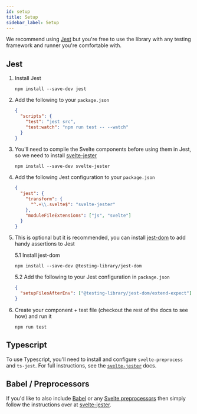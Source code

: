 ```yaml
---
id: setup
title: Setup
sidebar_label: Setup
---
```


We recommend using [Jest](https://jestjs.io) but you're free to use the library
with any testing framework and runner you're comfortable with.

## Jest

1.  Install Jest

    ```
    npm install --save-dev jest
    ```

2.  Add the following to your `package.json`

    ```json
    {
      "scripts": {
        "test": "jest src",
        "test:watch": "npm run test -- --watch"
      }
    }
    ```

3.  You'll need to compile the Svelte components before using them in Jest, so
    we need to install
    [svelte-jester](https://github.com/mihar-22/svelte-jester)

    ```
    npm install --save-dev svelte-jester
    ```

4.  Add the following Jest configuration to your `package.json`

    ```json
    {
      "jest": {
        "transform": {
          "^.+\\.svelte$": "svelte-jester"
        },
        "moduleFileExtensions": ["js", "svelte"]
      }
    }
    ```

5.  This is optional but it is recommended, you can install
    [jest-dom](https://github.com/testing-library/jest-dom) to add handy
    assertions to Jest

    5.1 Install jest-dom

    ```
    npm install --save-dev @testing-library/jest-dom
    ```

    5.2 Add the following to your Jest configuration in `package.json`

    ```json
    {
      "setupFilesAfterEnv": ["@testing-library/jest-dom/extend-expect"]
    }
    ```

6.  Create your component + test file (checkout the rest of the docs to see how)
    and run it

    ```
    npm run test
    ```

## Typescript

To use Typescript, you'll need to install and configure `svelte-preprocess` and
`ts-jest`. For full instructions, see the
[`svelte-jester`](https://github.com/mihar-22/svelte-jester#typescript)
docs.

## Babel / Preprocessors

If you'd like to also include [Babel](https://babeljs.io/) or any
[Svelte preprocessors](https://github.com/kaisermann/svelte-preprocess) then
simply follow the instructions over at
[svelte-jester](https://github.com/mihar-22/svelte-jester#babel).
